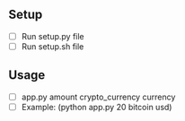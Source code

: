 ﻿## Setup

- [ ] Run setup.py file
- [ ] Run setup.sh file

## Usage

- [ ] app.py amount crypto_currency currency
- [ ] Example: (python app.py 20 bitcoin usd)
